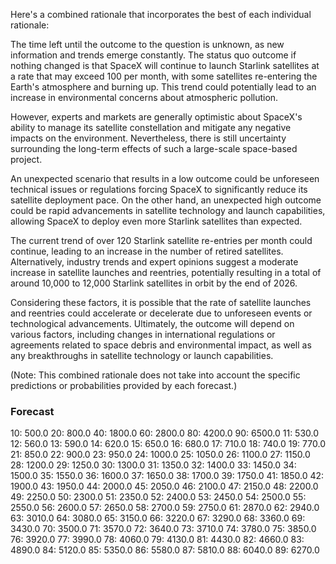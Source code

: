 Here's a combined rationale that incorporates the best of each individual rationale:

The time left until the outcome to the question is unknown, as new information and trends emerge constantly. The status quo outcome if nothing changed is that SpaceX will continue to launch Starlink satellites at a rate that may exceed 100 per month, with some satellites re-entering the Earth's atmosphere and burning up. This trend could potentially lead to an increase in environmental concerns about atmospheric pollution.

However, experts and markets are generally optimistic about SpaceX's ability to manage its satellite constellation and mitigate any negative impacts on the environment. Nevertheless, there is still uncertainty surrounding the long-term effects of such a large-scale space-based project.

An unexpected scenario that results in a low outcome could be unforeseen technical issues or regulations forcing SpaceX to significantly reduce its satellite deployment pace. On the other hand, an unexpected high outcome could be rapid advancements in satellite technology and launch capabilities, allowing SpaceX to deploy even more Starlink satellites than expected.

The current trend of over 120 Starlink satellite re-entries per month could continue, leading to an increase in the number of retired satellites. Alternatively, industry trends and expert opinions suggest a moderate increase in satellite launches and reentries, potentially resulting in a total of around 10,000 to 12,000 Starlink satellites in orbit by the end of 2026.

Considering these factors, it is possible that the rate of satellite launches and reentries could accelerate or decelerate due to unforeseen events or technological advancements. Ultimately, the outcome will depend on various factors, including changes in international regulations or agreements related to space debris and environmental impact, as well as any breakthroughs in satellite technology or launch capabilities.

(Note: This combined rationale does not take into account the specific predictions or probabilities provided by each forecast.)

### Forecast

10: 500.0
20: 800.0
40: 1800.0
60: 2800.0
80: 4200.0
90: 6500.0
11: 530.0
12: 560.0
13: 590.0
14: 620.0
15: 650.0
16: 680.0
17: 710.0
18: 740.0
19: 770.0
21: 850.0
22: 900.0
23: 950.0
24: 1000.0
25: 1050.0
26: 1100.0
27: 1150.0
28: 1200.0
29: 1250.0
30: 1300.0
31: 1350.0
32: 1400.0
33: 1450.0
34: 1500.0
35: 1550.0
36: 1600.0
37: 1650.0
38: 1700.0
39: 1750.0
41: 1850.0
42: 1900.0
43: 1950.0
44: 2000.0
45: 2050.0
46: 2100.0
47: 2150.0
48: 2200.0
49: 2250.0
50: 2300.0
51: 2350.0
52: 2400.0
53: 2450.0
54: 2500.0
55: 2550.0
56: 2600.0
57: 2650.0
58: 2700.0
59: 2750.0
61: 2870.0
62: 2940.0
63: 3010.0
64: 3080.0
65: 3150.0
66: 3220.0
67: 3290.0
68: 3360.0
69: 3430.0
70: 3500.0
71: 3570.0
72: 3640.0
73: 3710.0
74: 3780.0
75: 3850.0
76: 3920.0
77: 3990.0
78: 4060.0
79: 4130.0
81: 4430.0
82: 4660.0
83: 4890.0
84: 5120.0
85: 5350.0
86: 5580.0
87: 5810.0
88: 6040.0
89: 6270.0